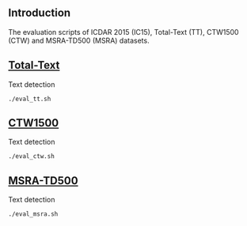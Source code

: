 ## Introduction
The evaluation scripts of ICDAR 2015 (IC15), Total-Text (TT), CTW1500 (CTW) and MSRA-TD500 (MSRA) datasets.


## [Total-Text](https://github.com/cs-chan/Total-Text-Dataset)
Text detection
```shell script
./eval_tt.sh
```

## [CTW1500](https://github.com/Yuliang-Liu/Curve-Text-Detector)
Text detection
```shell script
./eval_ctw.sh
```

## [MSRA-TD500](http://www.iapr-tc11.org/dataset/MSRA-TD500/MSRA-TD500.zip)
Text detection
```shell script
./eval_msra.sh
```
